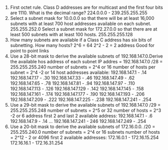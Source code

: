 1. First octet rule. Class D addresses are for multicast and the first four bits are 1110. What is the decimal range?
    224.0.0.0 - 239.255.255.255
2. Select a subnet mask for 10.0.0.0 so that there will be at least 16,000 subnets with at least 700 host addresses available on each subnet.
    255.255.252.0
    Select a subnet mask for 172.27.0.0 so that there are at least 500 subnets with at least 100 hosts. 
    255.255.255.128
3. How many subnets are available if a Class C address has six bits of subnetting. How many hosts? 
    2^6 = 64
    2^2 - 2 = 2 address
    Good for point to point links
4. Use a 28-bit mask to derive the available subnets of 192.168.147.0.Derive the available hos address of each subnet
    IP addres = 192.168.147.0
    /28 = 255.255.255.240 
    number of subnets = 2^4 or 16
    number of hosts per subnet = 2^4 -2 or 14
    host addresses available:
        192.168.147.1 - .14
        192.168.147.17 - .30
        192.168.147.33 - .46
        192.168.147.49 - .62
        192.168.147.65 - .78
        192.168.147.81 - .94
        192.168.147.97 - .110
        192.168.147.113 - .126
        192.168.147.129 - .142
        192.168.147.145 - .158
        192.168.147.161 - .174
        192.168.147.177 - .190
        192.168.147.193 - .206
        192.168.147.209 - .222
        192.168.147.225 - .238
        192.168.147.241 - .254
5. Use a 29-bit mask to derive the available subnets of 192.168.147.0
    /29 = 255.255.255.248
    number of subnets = 2^5 or 32
    number of hosts = 2^3 -2 or 6 address
    first 2 and last 2 available address:
        192.168.147.1 - .6
        192.168.147.9 - .14
        ...
        192.168.147.241 - 246
        192.168.147.249 - .254
6. Use a 20-bit mask to derive the available subnets of 172.16.0.0.
    /20 = 255.255.240.0
    number of subnets = 2^4 or 16 subnets
    number of hosts = 2^12 - 2 or 4096
    first 2 available addresses:
        172.16.0.1 - 172.16.15.254
        172.16.16.1 - 172.16.31.254
